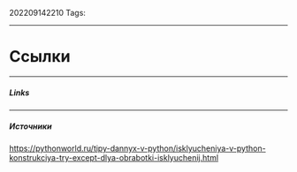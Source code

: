 202209142210
Tags:
___
#





# Ссылки
___
##### Links


---
##### Источники
https://pythonworld.ru/tipy-dannyx-v-python/isklyucheniya-v-python-konstrukciya-try-except-dlya-obrabotki-isklyuchenij.html